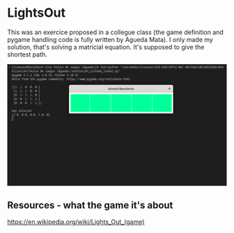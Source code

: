 # LightsOut

This was an exercice proposed in a collegue class (the game definition and pygame handling code is fully written by Agueda Mata). I only made my solution, that's solving a matricial equation. It's supposed to give the shortest path.


![alt text](https://github.com/MrCabss69/LightsOut/blob/main/resources/Screenshot%20from%202022-12-31%2011-50-54.png?raw=true)

## Resources - what the game it's about

https://en.wikipedia.org/wiki/Lights_Out_(game)
